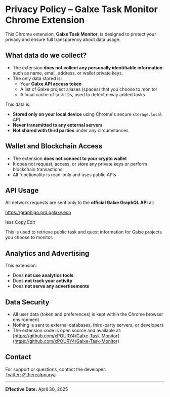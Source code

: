 # Privacy Policy – Galxe Task Monitor Chrome Extension

This Chrome extension, **Galxe Task Monitor**, is designed to protect your privacy and ensure full transparency about data usage.

## What data do we collect?

- The extension **does not collect any personally identifiable information** such as name, email, address, or wallet private keys.
- The only data stored is:
  - Your **Galxe API access token**
  - A list of Galxe project aliases (spaces) that you choose to monitor
  - A local cache of task IDs, used to detect newly added tasks

This data is:
- **Stored only on your local device** using Chrome's secure `storage.local` API
- **Never transmitted to any external servers**
- **Not shared with third parties** under any circumstances

## Wallet and Blockchain Access

- The extension **does not connect to your crypto wallet**
- It does not request, access, or store any private keys or perform blockchain transactions
- All functionality is read-only and uses public APIs

## API Usage

All network requests are sent only to the **official Galxe GraphQL API** at:

https://graphigo.prd.galaxy.eco

less
Copy
Edit

This is used to retrieve public task and quest information for Galxe projects you choose to monitor.

## Analytics and Advertising

This extension:
- Does **not use analytics tools**
- Does **not track your activity**
- Does **not serve any advertisements**

## Data Security

- All user data (token and preferences) is kept within the Chrome browser environment
- Nothing is sent to external databases, third-party servers, or developers
- The extension code is open source and available at:  
  [https://github.com/xPOURY4/Galxe-Task-Monitor](https://github.com/xPOURY4/Galxe-Task-Monitor)

## Contact

For support or questions, contact the developer:  
[Twitter: @therealpourya](https://x.com/therealpourya)

---

**Effective Date:** April 30, 2025  
